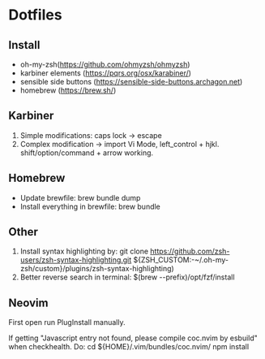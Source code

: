 # Dotfiles

## Install
* oh-my-zsh(https://github.com/ohmyzsh/ohmyzsh)
* karbiner elements (https://pqrs.org/osx/karabiner/)
* sensible side buttons (https://sensible-side-buttons.archagon.net)
* homebrew (https://brew.sh/)

## Karbiner
1. Simple modifications: caps lock -> escape
2. Complex modification -> import Vi Mode, left_control + hjkl. shift/option/command + arrow working.

## Homebrew
* Update brewfile: brew bundle dump 
* Install everything in brewfile: brew bundle

## Other
1. Install syntax highlighting by: 
git clone https://github.com/zsh-users/zsh-syntax-highlighting.git ${ZSH_CUSTOM:-~/.oh-my-zsh/custom}/plugins/zsh-syntax-highlighting)
2. Better reverse search in terminal: $(brew --prefix)/opt/fzf/install

## Neovim

First open run PlugInstall manually.

If getting "Javascript entry not found, please compile coc.nvim by esbuild" when checkhealth. Do:
cd ${HOME}/.vim/bundles/coc.nvim/
npm install
